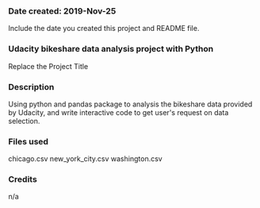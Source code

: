 ### Date created: 2019-Nov-25
Include the date you created this project and README file.

### Udacity bikeshare data analysis project with Python
Replace the Project Title

### Description
Using python and pandas package to analysis the bikeshare data provided by Udacity, and write interactive code to get user's request on data selection.

### Files used
chicago.csv
new_york_city.csv
washington.csv

### Credits
n/a
